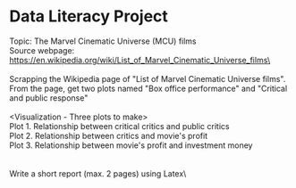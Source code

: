 # Data Literacy Project
Topic: The Marvel Cinematic Universe (MCU) films\
Source webpage: https://en.wikipedia.org/wiki/List_of_Marvel_Cinematic_Universe_films\
\
<Data collection>\
Scrapping the Wikipedia page of "List of Marvel Cinematic Universe films".\
From the page, get two plots named "Box office performance" and "Critical and public response"\
\
<Visualization - Three plots to make>\
Plot 1. Relationship between critical critics and public critics\
Plot 2. Relationship between critics and movie's profit\
Plot 3. Relationship between movie's profit and investment money\
\
<Analysis>\
Write a short report (max. 2 pages) using Latex\
